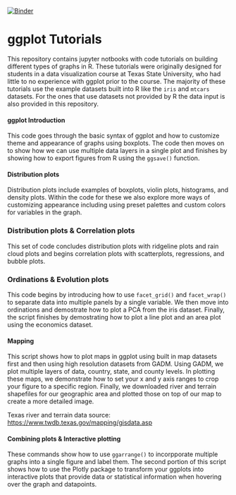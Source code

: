 [![Binder](https://mybinder.org/badge_logo.svg)](https://mybinder.org/v2/gh/ErinBorbee/ggplotTutorials/HEAD)

# ggplot Tutorials
This repository contains jupyter notbooks with code tutorials on building different types of graphs in R. These tutorials were originally designed for students in a data visualization course at Texas State University, who had little to no experience with ggplot prior to the course. The majority of these tutorials use the example datasets built into R like the `iris` and `mtcars` datasets. For the ones that use datasets not provided by R the data input is also provided in this repository. 

#### ggplot Introduction
This code goes through the basic syntax of ggplot and how to customize theme and appearance of graphs using boxplots. The code then moves on to show how we can use multiple data layers in a single plot and finishes by showing how to export figures from R using the `ggsave()` function.

#### Distribution plots
Distribution plots include examples of boxplots, violin plots, histograms, and density plots. Within the code for these we also explore more ways of customizing appearance including using preset palettes and custom colors for variables in the graph. 

### Distribution plots & Correlation plots
This set of code concludes distribution plots with ridgeline plots and rain cloud plots and begins correlation plots with scatterplots, regressions, and bubble plots. 

### Ordinations & Evolution plots
This code begins by introducing how to use `facet_grid()` and `facet_wrap()` to separate data into multiple panels by a single variable. We then move into ordinations and demostrate how to plot a PCA from the iris dataset. Finally, the script finishes by demostrating how to plot a line plot and an area plot using the economics dataset.

#### Mapping
This script shows how to plot maps in ggplot using built in map datasets first and then using high resolution datasets from GADM. Using GADM, we plot multiple layers of data, country, state, and county levels. In plotting these maps, we demonstrate how to set your x and y axis ranges to crop your figure to a specific region. Finally, we downloaded river and terrain shapefiles for our geographic area and plotted those on top of our map to create a more detailed image.

Texas river and terrain data source: https://www.twdb.texas.gov/mapping/gisdata.asp 

#### Combining plots & Interactive plotting
These commands show how to use `ggarrange()` to incorpporate multiple graphs into a single figure and label them. The second portion of this script shows how to use the Plotly package to transform your ggplots into interactive plots that provide data or statistical information when hovering over the graph and datapoints. 

